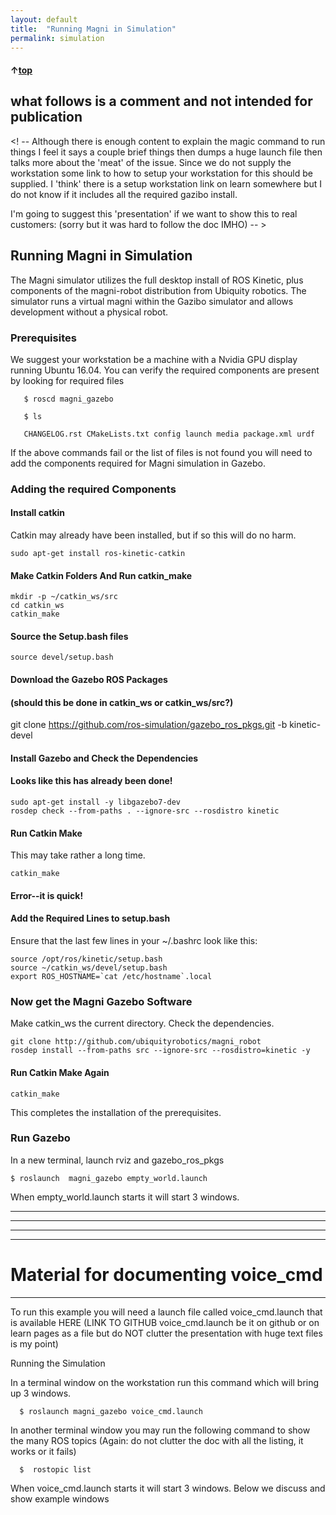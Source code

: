 ```yaml
---
layout: default
title:  "Running Magni in Simulation"
permalink: simulation
---
```


#### &uarr;[top](https://ubiquityrobotics.github.io/learn/)

## what follows is a comment and not intended for publication
<! --
Although there is enough content to explain the magic command to run things I feel it says a couple brief things then dumps a huge launch file then talks more about the 'meat' of the issue.  Since we do not supply the workstation some link to how to setup your workstation for this should be supplied.   I 'think' there is a setup workstation link on learn somewhere but I do not know if it includes all the required gazibo install.

I'm going to suggest this 'presentation' if we want to show this to real customers:   (sorry but it was hard to follow the doc IMHO)
-- >
## Running Magni in Simulation

The Magni simulator utilizes the full desktop install of ROS Kinetic, plus components of the magni-robot distribution from Ubiquity robotics.
The simulator runs a virtual magni within the Gazibo simulator and allows development without a physical robot.

### Prerequisites

We suggest your workstation be a machine with a Nvidia GPU display running Ubuntu 16.04.
You can verify the required components are present by looking for required files

       $ roscd magni_gazebo

       $ ls

       CHANGELOG.rst CMakeLists.txt config launch media package.xml urdf

If the above commands fail or the list of files is not found you will need to add the components required for Magni simulation in Gazebo.

### Adding the required Components

#### Install catkin

Catkin may already have been installed, but if so this will do no harm.

    sudo apt-get install ros-kinetic-catkin

#### Make Catkin Folders And Run catkin_make
    mkdir -p ~/catkin_ws/src
    cd catkin_ws
    catkin_make

#### Source the Setup.bash files
    source devel/setup.bash

#### Download the Gazebo ROS Packages
#### (should this be done in catkin_ws or catkin_ws/src?)
git clone https://github.com/ros-simulation/gazebo_ros_pkgs.git -b kinetic-devel

#### Install Gazebo and Check the Dependencies
#### Looks like this has already been done!

    sudo apt-get install -y libgazebo7-dev
    rosdep check --from-paths . --ignore-src --rosdistro kinetic

#### Run Catkin Make
This may take rather a long time.  


    catkin_make
#### Error--it is quick!
#### Add the Required Lines to setup.bash

Ensure that the last few lines in your ~/.bashrc look like this:

    source /opt/ros/kinetic/setup.bash  
    source ~/catkin_ws/devel/setup.bash  
    export ROS_HOSTNAME=`cat /etc/hostname`.local

### Now get the Magni Gazebo Software
Make catkin_ws the current directory. Check the dependencies.

    git clone http://github.com/ubiquityrobotics/magni_robot
    rosdep install --from-paths src --ignore-src --rosdistro=kinetic -y


#### Run Catkin Make Again

    catkin_make

This completes the installation of the prerequisites.

### Run Gazebo   
In a new terminal, launch rviz and gazebo_ros_pkgs

    $ roslaunch  magni_gazebo empty_world.launch

When empty_world.launch starts it will start 3 windows.   

--------------------
---
---
---
# Material for documenting voice_cmd

-----
To run this example you will need a launch file called   voice_cmd.launch that is available   HERE   (LINK TO GITHUB voice_cmd.launch be it on github or on learn pages as a file but do NOT clutter the presentation with huge text files is my point)

Running the Simulation

In a terminal window on the workstation run this command which will bring up 3 windows.

      $ roslaunch magni_gazebo voice_cmd.launch

In another terminal window you may run the following command to show the many ROS topics        (Again: do not clutter the doc with all the listing, it works or it fails)

      $  rostopic list

When voice_cmd.launch starts it will start 3 windows.   Below we discuss and show example windows

<put in the pictures and window screen shots Alan supplied all here now>

